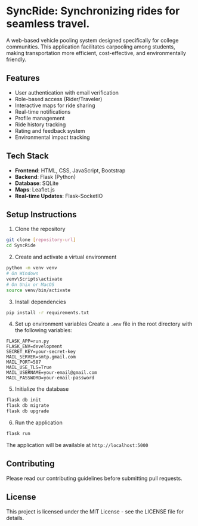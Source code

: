 # SyncRide: Synchronizing rides for seamless travel.

A web-based vehicle pooling system designed specifically for college communities. This application facilitates carpooling among students, making transportation more efficient, cost-effective, and environmentally friendly.

## Features

- User authentication with email verification
- Role-based access (Rider/Traveler)
- Interactive maps for ride sharing
- Real-time notifications
- Profile management
- Ride history tracking
- Rating and feedback system
- Environmental impact tracking

## Tech Stack

- **Frontend**: HTML, CSS, JavaScript, Bootstrap
- **Backend**: Flask (Python)
- **Database**: SQLite
- **Maps**: Leaflet.js
- **Real-time Updates**: Flask-SocketIO

## Setup Instructions

1. Clone the repository
```bash
git clone [repository-url]
cd SyncRide
```

2. Create and activate a virtual environment
```bash
python -m venv venv
# On Windows
venv\Scripts\activate
# On Unix or MacOS
source venv/bin/activate
```

3. Install dependencies
```bash
pip install -r requirements.txt
```

4. Set up environment variables
Create a `.env` file in the root directory with the following variables:
```
FLASK_APP=run.py
FLASK_ENV=development
SECRET_KEY=your-secret-key
MAIL_SERVER=smtp.gmail.com
MAIL_PORT=587
MAIL_USE_TLS=True
MAIL_USERNAME=your-email@gmail.com
MAIL_PASSWORD=your-email-password
```

5. Initialize the database
```bash
flask db init
flask db migrate
flask db upgrade
```

6. Run the application
```bash
flask run
```

The application will be available at `http://localhost:5000`

## Contributing

Please read our contributing guidelines before submitting pull requests.

## License

This project is licensed under the MIT License - see the LICENSE file for details.
